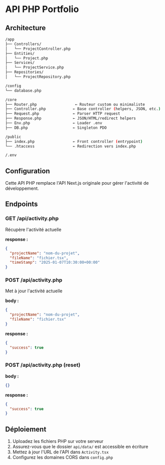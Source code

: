 # API PHP Portfolio

## Architecture

```bash
/app
├── Controllers/
│   └── ProjectController.php
├── Entities/
│   └── Project.php
├── Services/
│   └── ProjectService.php
├── Repositories/
│   └── ProjectRepository.php

/config
└── database.php

/core
├── Router.php                 ← Routeur custom ou minimaliste
├── Controller.php            ← Base controller (helpers, JSON, etc.)
├── Request.php               ← Parser HTTP request
├── Response.php              ← JSON/HTML/redirect helpers
├── Env.php                   ← Loader .env
├── DB.php                    ← Singleton PDO

/public
├── index.php                 ← Front controller (entrypoint)
└── .htaccess                 ← Redirection vers index.php

/.env
```

## Configuration

Cette API PHP remplace l'API Next.js originale pour gérer l'activité de développement.

## Endpoints

### GET /api/activity.php

Récupère l'activité actuelle

**response :**

```json
{
  "projectName": "nom-du-projet",
  "fileName": "fichier.tsx",
  "timeStamp": "2025-01-07T10:30:00+00:00"
}
```

### POST /api/activity.php

Met à jour l'activité actuelle

**body :**

```json
{
  "projectName": "nom-du-projet",
  "fileName": "fichier.tsx"
}
```

**response :**

```json
{
  "success": true
}
```

### POST /api/activity.php (reset)

**body :**

```json
{}
```

**response :**

```json
{
  "success": true
}
```

## Déploiement

1. Uploadez les fichiers PHP sur votre serveur
2. Assurez-vous que le dossier `api/data/` est accessible en écriture
3. Mettez à jour l'URL de l'API dans `Activity.tsx`
4. Configurez les domaines CORS dans `config.php`
